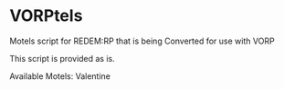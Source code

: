 # VORPtels
Motels script for REDEM:RP that is being Converted for use with VORP

This script is provided as is.

Available Motels:
Valentine
